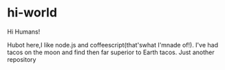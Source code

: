 # hi-world

Hi Humans!

Hubot here,I like node.js and coffeescript(that'swhat I'mnade of!).
I've had tacos on the moon and find then far superior to Earth tacos.
Just another repository
